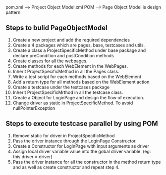 pom.xml --> Project Object Model.xml
POM --> Page Object Model is design pattern


Steps to bulid PageObjectModel
------------------------------
1. Create a new project and add the required dependencies
2. Create a 4 packages which are pages, base, testcases and utils.
3. Create a class a ProjectSpecificMethod under base package and declare preCondition and postCondition methods
4. Create classes for all the webpages.
5. Create methods for each WebElement in the WebPages.
6. Inherit ProjectSpecificMethod in all the Pages class.
7. Write a test script for each methods based on the WebElement
8. Add a return type for all methods based on the WebElement action.
9. Create a testcase under the testcases package 
10. Inherit ProjectSpecificMrthod in all the testcase class.
11. Create a Object for LoginPage and design the flow of execution.
12. Change driver as static in ProjectSpecificMethod. To avoid nullPointerException


Steps to execute testcase parallel by using POM
-----------------------------------------------
1. Remove static for driver in ProjectSpecificMethod
2. Pass the driver instance through the LoginPage Constructor.
3. Create a Constructor for LoginPage with input arguments as driver 
4. Assign local driver variable value into the gobal driver variable. (eg: this.driver = driver)
5. Pass the driver instance for all the constructor in the method return type and as well as create constructor and repeat step 4.